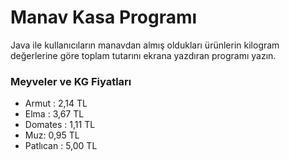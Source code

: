 # Manav Kasa Programı
Java ile kullanıcıların manavdan almış oldukları 
ürünlerin kilogram değerlerine göre toplam tutarını 
ekrana yazdıran programı yazın.

### Meyveler ve KG Fiyatları

* Armut : 2,14 TL
* Elma : 3,67 TL
* Domates : 1,11 TL
* Muz: 0,95 TL
* Patlıcan : 5,00 TL